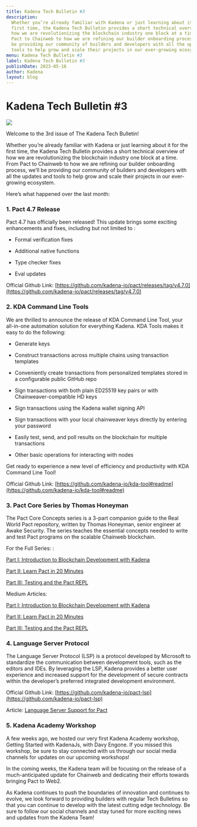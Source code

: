 ```yaml
---
title: Kadena Tech Bulletin #3
description:
  Whether you’re already familiar with Kadena or just learning about it for the
  first time, the Kadena Tech Bulletin provides a short technical overview of
  how we are revolutionizing the blockchain industry one block at a time. From
  Pact to Chainweb to how we are refining our builder onboarding process, we’ll
  be providing our community of builders and developers with all the updates and
  tools to help grow and scale their projects in our ever-growing ecosystem.
menu: Kadena Tech Bulletin #3
label: Kadena Tech Bulletin #3
publishDate: 2023-05-16
author: Kadena
layout: blog
---
```


# Kadena Tech Bulletin #3

![](/assets/blog/1_LcO_epRtsyr13yM1hXTasQ.webp)

Welcome to the 3rd issue of The Kadena Tech Bulletin!

Whether you’re already familiar with Kadena or just learning about it for the
first time, the Kadena Tech Bulletin provides a short technical overview of how
we are revolutionizing the blockchain industry one block at a time. From Pact to
Chainweb to how we are refining our builder onboarding process, we’ll be
providing our community of builders and developers with all the updates and
tools to help grow and scale their projects in our ever-growing ecosystem.

Here’s what happened over the last month:

### 1. Pact 4.7 Release

Pact 4.7 has officially been released! This update brings some exciting
enhancements and fixes, including but not limited to :

- Formal verification fixes

- Additional native functions

- Type checker fixes

- Eval updates

Official Github Link:
[https://github.com/kadena-io/pact/releases/tag/v4.7.0](https://github.com/kadena-io/pact/releases/tag/v4.7.0)

### 2. KDA Command Line Tools

We are thrilled to announce the release of KDA Command Line Tool, your
all-in-one automation solution for everything Kadena. KDA Tools makes it easy to
do the following:

- Generate keys

- Construct transactions across multiple chains using transaction templates

- Conveniently create transactions from personalized templates stored in a
  configurable public GitHub repo

- Sign transactions with both plain ED25519 key pairs or with
  Chainweaver-compatible HD keys

- Sign transactions using the Kadena wallet signing API

- Sign transactions with your local chainweaver keys directly by entering your
  password

- Easily test, send, and poll results on the blockchain for multiple
  transactions

- Other basic operations for interacting with nodes

Get ready to experience a new level of efficiency and productivity with KDA
Command Line Tool!

Official Github Link:
[https://github.com/kadena-io/kda-tool#readme](https://github.com/kadena-io/kda-tool#readme)

### 3. Pact Core Series by Thomas Honeyman

The Pact Core Concepts series is a 3-part companion guide to the Real World Pact
repository, written by Thomas Honeyman, senior engineer at Awake Security. The
series teaches the essential concepts needed to write and test Pact programs on
the scalable Chainweb blockchain.

For the Full Series: :

[Part I: Introduction to Blockchain Development with Kadena](https://github.com/thomashoneyman/real-world-pact/blob/main/00-core-concepts/01-Introduction.md)

[Part II: Learn Pact in 20 Minutes](https://github.com/thomashoneyman/real-world-pact/blob/main/00-core-concepts/02-Pact-In-20-Minutes.md)

[Part III: Testing and the Pact REPL](https://github.com/thomashoneyman/real-world-pact/blob/main/00-core-concepts/03-Testing-In-The-Pact-REPL.md)

Medium Articles:

[Part I: Introduction to Blockchain Development with Kadena](./part-iii-of-the-pact-core-concepts-testing-and-formal-verification-in-the-pact-repl-2023-05-04)

[Part II: Learn Pact in 20 Minutes](./pact-core-concepts-part-ii-learn-pact-in-20-minutes-2023-04-27)

[Part III: Testing and the Pact REPL](./part-iii-of-the-pact-core-concepts-testing-and-formal-verification-in-the-pact-repl-2023-05-04)

### 4. Language Server Protocol

The Language Server Protocol (LSP) is a protocol developed by Microsoft to
standardize the communication between development tools, such as the editors and
IDEs. By leveraging the LSP, Kadena provides a better user experience and
increased support for the development of secure contracts within the developer’s
preferred integrated development environment.

Official Github Link:
[https://github.com/kadena-io/pact-lsp](https://github.com/kadena-io/pact-lsp)

Article:
[Language Server Support for Pact](./language-server-support-for-pact-2023-04-18)

### 5. Kadena Academy Workshop

A few weeks ago, we hosted our very first Kadena Academy workshop, Getting
Started with KadenaJs, with Davy Engone. If you missed this workshop, be sure to
stay connected with us through our social media channels for updates on our
upcoming workshops!

In the coming weeks, the Kadena team will be focusing on the release of a
much-anticipated update for Chainweb and dedicating their efforts towards
bringing Pact to Web2.

As Kadena continues to push the boundaries of innovation and continues to
evolve, we look forward to providing builders with regular Tech Bulletins so
that you can continue to develop with the latest cutting edge technology. Be
sure to follow our social channels and stay tuned for more exciting news and
updates from the Kadena Team!

